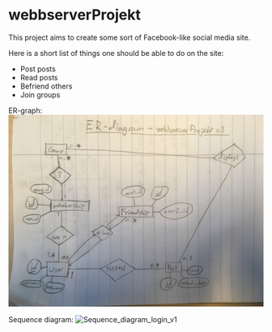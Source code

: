 # webbserverProjekt

This project aims to create some sort of Facebook-like social media site.

Here is a short list of things one should be able to do on the site:
* Post posts
* Read posts
* Befriend others
* Join groups

ER-graph:
![ER_graph_v1](https://github.com/itggot-johannes-kvernes/webbserverProjekt/raw/master/ER-diagram_webbserverProjekt_v1.jpg "ER-graph v1")

Sequence diagram:
![Sequence_diagram_login_v1](https://www.websequencediagrams.com/?lz=dGl0bGUgTG9naW4KCgpCcm93c2VyIC0-IAAEBzogZmlsbCBvdXQgZm9ybQAWDFdlYiBzZXJ2ZXI6IEhUVFAgUE9TVCAvbABHBQATCiAtPiBhcHAucmI6IHBvc3QoJwAdBicpCgARBgAVDG1hdGNoIHJvdXRlACYHABoSVXNlcgBJBQAEBQBqBSh1c2VybmFtZSwgcGFzc3dvcmQsIGlkKQoAJQcgLT4gZGIuc3FsaXRlOiBTRUxFQ1QAIgkgRlJPTSB1c2VycyBXSEVSRQAHBW5hbWUgSVM_LAAFCQoAOgkAeg1bWwBsCF1dAGUMAIEfCWNoZWNrAEsJLwBuCWNvbWJpbmF0aW9uAIELHmkAgQUeIACBGAxiZACBDhZpAIEGGACCSgVuZXcoaWQAgWEKAIItDQCDNghzZXNzaW9uKDp1c2VyAA0VAINjBWVkaXJlY3QgJy8nAINEHignLwCDcBVzbGltKDpzdGFydF9wYWdlAIQdDACEZw5NTACEWg8AhS0JAIUMBXJlc3BvbnNlICsgY29va2llcyE&s=default "Sequence diagram login v1")